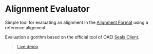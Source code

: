 # Alignment Evaluator

Simple tool for evaluating an alignment in the [Alignment Format](http://alignapi.gforge.inria.fr/format.html) using a reference alignment.

Evaluation algorithm based on the official tool of OAEI [Seals Client](https://github.com/DanFaria/OAEI_SealsClient).

> [Live demo](http://alignment-evaluator.netlify.com/)